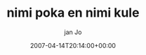 ---
title: 'nimi poka en nimi kule'
posts: 2
hash: 't703'
author: 'jan Jo'
date: 2007-04-14T20:14:00+00:00
sources:
  - http://forums.tokipona.org/viewtopic.php%3Ft=703.html
---